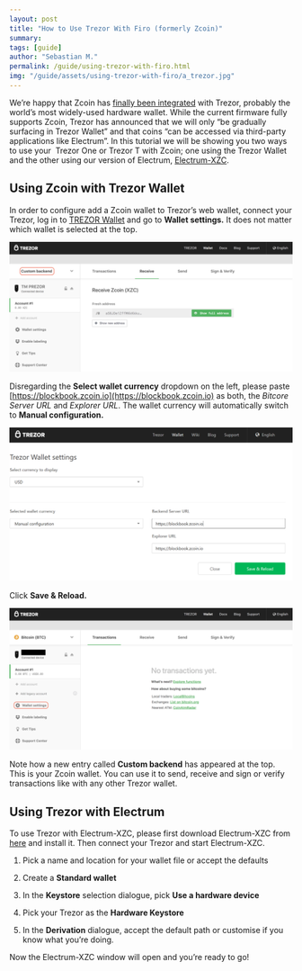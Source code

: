 ```yaml
---
layout: post
title: "How to Use Trezor With Firo (formerly Zcoin)"
summary: 
tags: [guide]
author: "Sebastian M."
permalink: /guide/using-trezor-with-firo.html
img: "/guide/assets/using-trezor-with-firo/a_trezor.jpg"
---
```


We’re happy that Zcoin has [finally been integrated](http://zcoin.io/trezor-adds-zcoin-support-to-both-trezor-one-and-trezor-t/) with Trezor, probably the world’s most widely-used hardware wallet. While the current firmware fully supports Zcoin, Trezor has announced that we will only “be gradually surfacing in Trezor Wallet” and that coins “can be accessed via third-party applications like Electrum”. In this tutorial we will be showing you two ways to use your  Trezor One or Trezor T with Zcoin; one using the Trezor Wallet and the other using our version of Electrum, [Electrum-XZC](https://github.com/firoorg/electrum-xzc/releases).

## Using Zcoin with Trezor Wallet

In order to configure add a Zcoin wallet to Trezor’s web wallet, connect your Trezor, log in to [TREZOR Wallet](https://wallet.trezor.io/) and go to **Wallet settings.** It does not matter which wallet is selected at the top. 

![Configuring Trezor for Zcoin](/guide/assets/using-trezor-with-firo/trezor_wallet.png)

Disregarding the **Select wallet currency** dropdown on the left, please paste [https://blockbook.zcoin.io](https://blockbook.zcoin.io) as both, the _Bitcore Server URL_ and _Explorer URL_. The wallet currency will automatically switch to **Manual configuration.**

![](/guide/assets/using-trezor-with-firo/trezor_blockbook.png)

Click **Save & Reload.**

![Trezor Zcoin Wallet](/guide/assets/using-trezor-with-firo/trezor_custom_backend.png) 

Note how a new entry called **Custom backend** has appeared at the top. This is your Zcoin wallet. You can use it to send, receive and sign or verify transactions like with any other Trezor wallet.  

## Using Trezor with Electrum

To use Trezor with Electrum-XZC, please first download Electrum-XZC from [here](https://github.com/firoorg/electrum-xzc/releases) and install it. Then connect your Trezor and start Electrum-XZC.

1.  Pick a name and location for your wallet file or accept the defaults

2.  Create a **Standard wallet**

3.  In the **Keystore** selection dialogue, pick **Use a hardware device**

4.  Pick your Trezor as the **Hardware Keystore**

5.  In the **Derivation** dialogue, accept the default path or customise if you know what you’re doing.

Now the Electrum-XZC window will open and you’re ready to go!